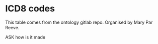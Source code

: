 ICD8 codes
================


 This table comes from the ontology gitlab repo. Organised by Mary Par Reeve.

ASK how is it made
